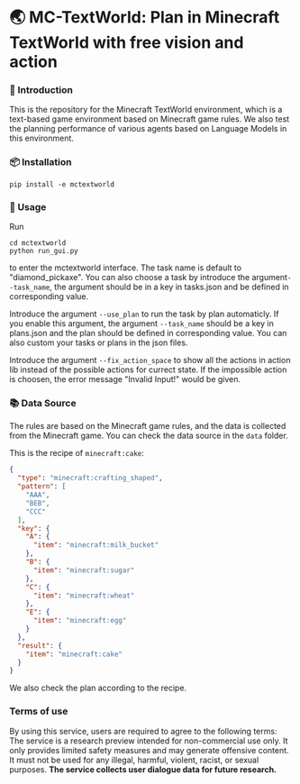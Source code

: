 # 🌏 MC-TextWorld: Plan in Minecraft TextWorld with free vision and action

### 📖 Introduction

This is the repository for the Minecraft TextWorld environment, which is a text-based game environment based on Minecraft game rules. 
We also test the planning performance of various agents based on Language Models in this environment.

### 📦 Installation
```
pip install -e mctextworld
```

### 📝 Usage

Run
```
cd mctextworld
python run_gui.py
```
to enter the mctextworld interface. The task name is default to "diamond_pickaxe". You can also choose a task by introduce the argument`--task_name`, the argument should be in a key in tasks.json and be defined in corresponding value.

Introduce the argument `--use_plan` to run the task by plan automaticly. If you enable this argument, the argument ```--task_name``` should be a key in plans.json and the plan should be defined in corresponding value. You can also custom your tasks or plans in the json files.

Introduce the argument `--fix_action_space` to show all the actions in action lib instead of the possible actions for currect state. If the impossible action is choosen, the error message "Invalid Input!" would be given.
### 📚 Data Source

The rules are based on the Minecraft game rules, and the data is collected from the Minecraft game. You can check the data source in the `data` folder. 

This is the recipe of `minecraft:cake`:
```json
{
  "type": "minecraft:crafting_shaped",
  "pattern": [
    "AAA",
    "BEB",
    "CCC"
  ],
  "key": {
    "A": {
      "item": "minecraft:milk_bucket"
    },
    "B": {
      "item": "minecraft:sugar"
    },
    "C": {
      "item": "minecraft:wheat"
    },
    "E": {
      "item": "minecraft:egg"
    }
  },
  "result": {
    "item": "minecraft:cake"
  }
}
```
We also check the plan according to the recipe.

### Terms of use
By using this service, users are required to agree to the following terms: The service is a research preview intended for non-commercial use only. It only provides limited safety measures and may generate offensive content. It must not be used for any illegal, harmful, violent, racist, or sexual purposes. **The service collects user dialogue data for future research.**
